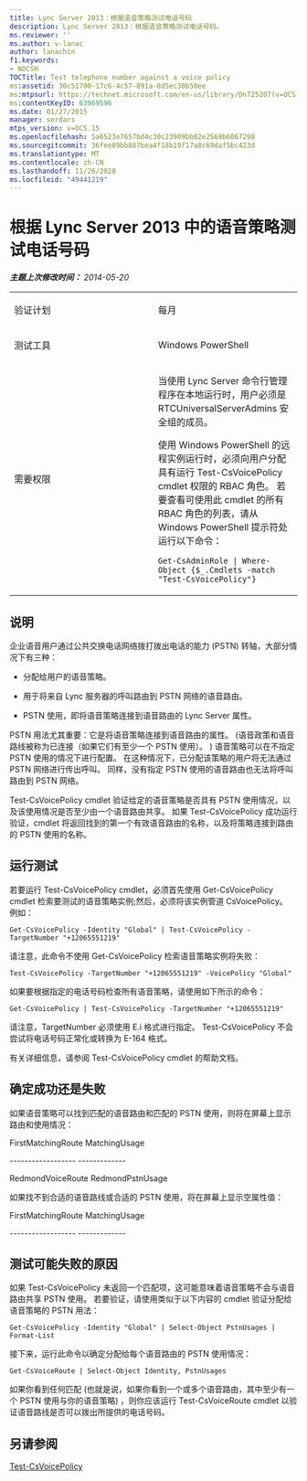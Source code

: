 ```yaml
---
title: Lync Server 2013：根据语音策略测试电话号码
description: Lync Server 2013：根据语音策略测试电话号码。
ms.reviewer: ''
ms.author: v-lanac
author: lanachin
f1.keywords:
- NOCSH
TOCTitle: Test telephone number against a voice policy
ms:assetid: 30c51700-17c6-4c57-891a-8d5ec30b50ee
ms:mtpsurl: https://technet.microsoft.com/en-us/library/Dn725207(v=OCS.15)
ms:contentKeyID: 63969596
ms.date: 01/27/2015
manager: serdars
mtps_version: v=OCS.15
ms.openlocfilehash: 5a6523e7657bd4c30c23909bb02e2569b6067298
ms.sourcegitcommit: 36fee89bb887bea4f18b19f17a8c69daf5bc423d
ms.translationtype: MT
ms.contentlocale: zh-CN
ms.lasthandoff: 11/26/2020
ms.locfileid: "49441219"
---
```

# <a name="test-telephone-number-against-a-voice-policy-in-lync-server-2013"></a>根据 Lync Server 2013 中的语音策略测试电话号码

<div data-xmlns="http://www.w3.org/1999/xhtml">

<div class="topic" data-xmlns="http://www.w3.org/1999/xhtml" data-msxsl="urn:schemas-microsoft-com:xslt" data-cs="https://msdn.microsoft.com/">

<div data-asp="https://msdn2.microsoft.com/asp">



</div>

<div id="mainSection">

<div id="mainBody">

<span> </span>

_**主题上次修改时间：** 2014-05-20_


<table>
<colgroup>
<col style="width: 50%" />
<col style="width: 50%" />
</colgroup>
<tbody>
<tr class="odd">
<td><p>验证计划</p></td>
<td><p>每月</p></td>
</tr>
<tr class="even">
<td><p>测试工具</p></td>
<td><p>Windows PowerShell</p></td>
</tr>
<tr class="odd">
<td><p>需要权限</p></td>
<td><p>当使用 Lync Server 命令行管理程序在本地运行时，用户必须是 RTCUniversalServerAdmins 安全组的成员。</p>
<p>使用 Windows PowerShell 的远程实例运行时，必须向用户分配具有运行 Test-CsVoicePolicy cmdlet 权限的 RBAC 角色。 若要查看可使用此 cmdlet 的所有 RBAC 角色的列表，请从 Windows PowerShell 提示符处运行以下命令：</p>
<p><code>Get-CsAdminRole | Where-Object {$_.Cmdlets -match &quot;Test-CsVoicePolicy&quot;}</code></p></td>
</tr>
</tbody>
</table>


<div>

## <a name="description"></a>说明

企业语音用户通过公共交换电话网络拨打拨出电话的能力 (PSTN) 转轴，大部分情况下有三种：

  - 分配给用户的语音策略。

  - 用于将来自 Lync 服务器的呼叫路由到 PSTN 网络的语音路由。

  - PSTN 使用，即将语音策略连接到语音路由的 Lync Server 属性。

PSTN 用法尤其重要：它是将语音策略连接到语音路由的属性。  (语音政策和语音路线被称为已连接（如果它们有至少一个 PSTN 使用）。 ) 语音策略可以在不指定 PSTN 使用的情况下进行配置。 在这种情况下，已分配该策略的用户将无法通过 PSTN 网络进行传出呼叫。 同样，没有指定 PSTN 使用的语音路由也无法将呼叫路由到 PSTN 网络。

Test-CsVoicePolicy cmdlet 验证给定的语音策略是否具有 PSTN 使用情况，以及该使用情况是否至少由一个语音路由共享。 如果 Test-CsVoicePolicy 成功运行验证，cmdlet 将返回找到的第一个有效语音路由的名称，以及将策略连接到路由的 PSTN 使用的名称。

</div>

<div>

## <a name="running-the-test"></a>运行测试

若要运行 Test-CsVoicePolicy cmdlet，必须首先使用 Get-CsVoicePolicy cmdlet 检索要测试的语音策略实例;然后，必须将该实例管道 CsVoicePolicy。 例如：

`Get-CsVoicePolicy -Identity "Global" | Test-CsVoicePolicy -TargetNumber "+12065551219"`

请注意，此命令不使用 Get-CsVoicePolicy 检索语音策略实例将失败：

`Test-CsVoicePolicy -TargetNumber "+12065551219" -VoicePolicy "Global"`

如果要根据指定的电话号码检查所有语音策略，请使用如下所示的命令：

`Get-CsVoicePolicy | Test-CsVoicePolicy -TargetNumber "+12065551219"`

请注意，TargetNumber 必须使用 E.i 格式进行指定。 Test-CsVoicePolicy 不会尝试将电话号码正常化或转换为 E-164 格式。

有关详细信息，请参阅 Test-CsVoicePolicy cmdlet 的帮助文档。

</div>

<div>

## <a name="determining-success-or-failure"></a>确定成功还是失败

如果语音策略可以找到匹配的语音路由和匹配的 PSTN 使用，则将在屏幕上显示路由和使用情况：

FirstMatchingRoute MatchingUsage

\------------------ -------------

RedmondVoiceRoute RedmondPstnUsage

如果找不到合适的语音路线或合适的 PSTN 使用，将在屏幕上显示空属性值：

FirstMatchingRoute MatchingUsage

\------------------ -------------

</div>

<div>

## <a name="reasons-why-the-test-might-have-failed"></a>测试可能失败的原因

如果 Test-CsVoicePolicy 未返回一个匹配项，这可能意味着语音策略不会与语音路由共享 PSTN 使用。 若要验证，请使用类似于以下内容的 cmdlet 验证分配给语音策略的 PSTN 用法：

`Get-CsVoicePolicy -Identity "Global" | Select-Object PstnUsages | Format-List`

接下来，运行此命令以确定分配给每个语音路由的 PSTN 使用情况：

`Get-CsVoiceRoute | Select-Object Identity, PstnUsages`

如果你看到任何匹配 (也就是说，如果你看到一个或多个语音路由，其中至少有一个 PSTN 使用与你的语音策略) ，则你应该运行 Test-CsVoiceRoute cmdlet 以验证语音路线是否可以拨出所提供的电话号码。

</div>

<div>

## <a name="see-also"></a>另请参阅


[Test-CsVoicePolicy](https://docs.microsoft.com/powershell/module/skype/Test-CsVoicePolicy)  
  

</div>

</div>

<span> </span>

</div>

</div>

</div>

